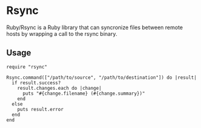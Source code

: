 # Rsync

Ruby/Rsync is a Ruby library that can syncronize files between remote hosts by wrapping a call to the rsync binary.

## Usage

    require "rsync"

    Rsync.command(["/path/to/source", "/path/to/destination"]) do |result|
      if result.success?
        result.changes.each do |change|
          puts "#{change.filename} (#{change.summary})"
        end
      else
        puts result.error
      end
    end
